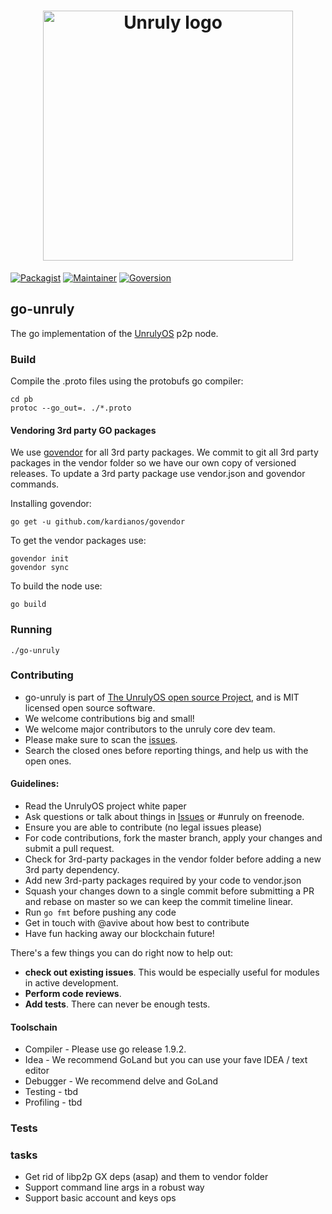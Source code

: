 <h1 align="center">
  <a href="https://unruly.io"><img width="400" src="https://firebasestorage.googleapis.com/v0/b/fifth-jigsaw-167200.appspot.com/o/logo%403x.png?alt=media&token=cdcacbe4-aa56-4111-b719-15b2ade60069" alt="Unruly logo" /></a>
</h1>


[![Packagist](https://img.shields.io/packagist/l/doctrine/orm.svg)]()
[![Maintainer](https://img.shields.io/badge/maintainer-%40avive-green.svg)]()
[![Goversion](https://img.shields.io/badge/golang-%3E%3D%201.9.2-orange.svg)]()



## go-unruly
The go implementation of the [UnrulyOS](https://unruly.io) p2p node.

### Build

Compile the .proto files using the protobufs go compiler:

```
cd pb
protoc --go_out=. ./*.proto
```
#### Vendoring 3rd party GO packages
We use [govendor](https://github.com/kardianos/govendor) for all 3rd party packages.
We commit to git all 3rd party packages in the vendor folder so we have our own copy of versioned releases.
To update a 3rd party package use vendor.json and govendor commands.

Installing govendor:
```
go get -u github.com/kardianos/govendor
```

To get the vendor packages use:
```
govendor init
govendor sync
```

To build the node use:

```
go build
```

### Running

```
./go-unruly
```

### Contributing

- go-unruly is part of [The UnrulyOS open source Project](https://unruly.io), and is MIT licensed open source software.
- We welcome contributions big and small! 
- We welcome major contributors to the unruly core dev team.
- Please make sure to scan the [issues](https://github.com/UnrulyOS/go-unruly/issues). 
- Search the closed ones before reporting things, and help us with the open ones.

#### Guidelines:

- Read the UnrulyOS project white paper
- Ask questions or talk about things in [Issues](https://github.com/UnrulyOS/go-unruly/issues) or #unruly on freenode.
- Ensure you are able to contribute (no legal issues please)
- For code contributions, fork the master branch, apply your changes and submit a pull request.
- Check for 3rd-party packages in the vendor folder before adding a new 3rd party dependency.
- Add new 3rd-party packages required by your code to vendor.json
- Squash your changes down to a single commit before submitting a PR and rebase on master so we can keep the commit timeline linear.
- Run `go fmt` before pushing any code
- Get in touch with @avive about how best to contribute
- Have fun hacking away our blockchain future!

There's a few things you can do right now to help out:
 - **check out existing issues**. This would be especially useful for modules in active development.
 - **Perform code reviews**.
 - **Add tests**. There can never be enough tests.

#### Toolschain

- Compiler - Please use go release 1.9.2. 
- Idea - We recommend GoLand but you can use your fave IDEA / text editor
- Debugger - We recommend delve and GoLand
- Testing - tbd
- Profiling - tbd


### Tests

### tasks

- Get rid of libp2p GX deps (asap) and them to vendor folder
- Support command line args in a robust way 
- Support basic account and keys ops

